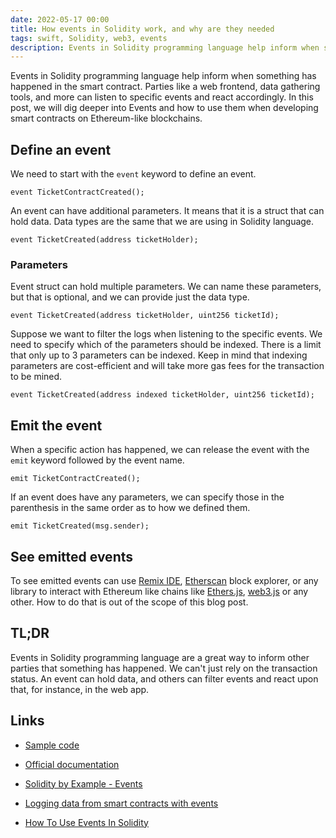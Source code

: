 ```yaml
---
date: 2022-05-17 00:00
title: How events in Solidity work, and why are they needed
tags: swift, Solidity, web3, events
description: Events in Solidity programming language help inform when something has happened in the smart contract. Parties like a web frontend, data gathering tools, and more can listen to specific events and react accordingly. In this post, we will dig deeper into Events and how to use them when developing smart contracts on Ethereum-like blockchains.
---
```


Events in Solidity programming language help inform when something has happened in the smart contract. Parties like a web frontend, data gathering tools, and more can listen to specific events and react accordingly. In this post, we will dig deeper into Events and how to use them when developing smart contracts on Ethereum-like blockchains.

## Define an event

We need to start with the `event` keyword to define an event.

```solidity
event TicketContractCreated();
```

An event can have additional parameters. It means that it is a struct that can hold data. Data types are the same that we are using in Solidity language.

```solidity
event TicketCreated(address ticketHolder);
```

### Parameters

Event struct can hold multiple parameters. We can name these parameters, but that is optional, and we can provide just the data type.

```solidity
event TicketCreated(address ticketHolder, uint256 ticketId);
```

Suppose we want to filter the logs when listening to the specific events. We need to specify which of the parameters should be indexed. There is a limit that only up to 3 parameters can be indexed. Keep in mind that indexing parameters are cost-efficient and will take more gas fees for the transaction to be mined.

```solidity
event TicketCreated(address indexed ticketHolder, uint256 ticketId);
```

## Emit the event

When a specific action has happened, we can release the event with the `emit` keyword followed by the event name.

```solidity
emit TicketContractCreated();
```

If an event does have any parameters, we can specify those in the parenthesis in the same order as to how we defined them.

```solidity
emit TicketCreated(msg.sender);
```

## See emitted events

To see emitted events can use [Remix IDE](https://remix.ethereum.org/), [Etherscan](https://etherscan.io/) block explorer, or any library to interact with Ethereum like chains like [Ethers.js](https://docs.ethers.io/v5/), [web3.js](https://web3js.readthedocs.io) or any other. How to do that is out of the scope of this blog post.

## TL;DR

Events in Solidity programming language are a great way to inform other parties that something has happened. We can't just rely on the transaction status. An event can hold data, and others can filter events and react upon that, for instance, in the web app.

## Links

* [Sample code](https://gist.github.com/fassko/56c1b327f34c3deb2900df4f090af555)

* [Official documentation](https://docs.soliditylang.org/en/v0.8.14/abi-spec.html#events )
* [Solidity by Example - Events](https://solidity-by-example.org/events)
* [Logging data from smart contracts with events](https://ethereum.org/en/developers/tutorials/logging-events-smart-contracts/)
* [How To Use Events In Solidity](https://hackernoon.com/how-to-use-events-in-solidity-pe1735t5)